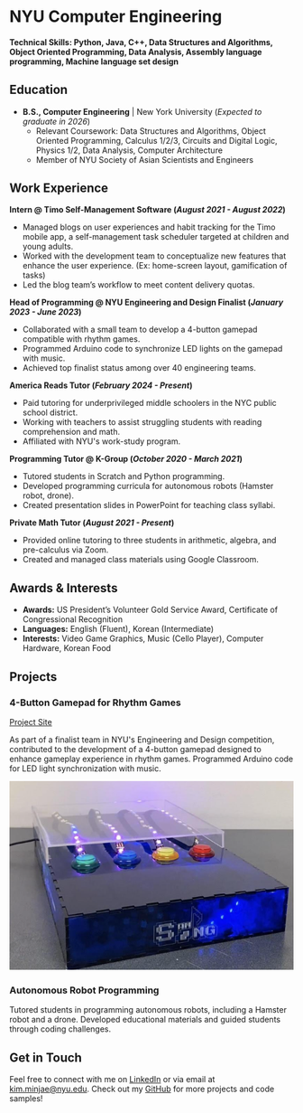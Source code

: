 # NYU Computer Engineering

#### Technical Skills: Python, Java, C++, Data Structures and Algorithms, Object Oriented Programming, Data Analysis, Assembly language programming, Machine language set design

## Education
- **B.S., Computer Engineering** | New York University (_Expected to graduate in 2026_)
  - Relevant Coursework: Data Structures and Algorithms, Object Oriented Programming, Calculus 1/2/3, Circuits and Digital Logic, Physics 1/2, Data Analysis, Computer Architecture
  - Member of NYU Society of Asian Scientists and Engineers

## Work Experience
**Intern @ Timo Self-Management Software (_August 2021 - August 2022_)**
- Managed blogs on user experiences and habit tracking for the Timo mobile app, a self-management task scheduler targeted at children and young adults.
- Worked with the development team to conceptualize new features that enhance the user experience. (Ex: home-screen layout, gamification of tasks)
- Led the blog team’s workflow to meet content delivery quotas.

**Head of Programming @ NYU Engineering and Design Finalist (_January 2023 - June 2023_)**
- Collaborated with a small team to develop a 4-button gamepad compatible with rhythm games.
- Programmed Arduino code to synchronize LED lights on the gamepad with music.
- Achieved top finalist status among over 40 engineering teams.

**America Reads Tutor (_February 2024 - Present_)**
- Paid tutoring for underprivileged middle schoolers in the NYC public school district.
- Working with teachers to assist struggling students with reading comprehension and math.
- Affiliated with NYU's work-study program.

**Programming Tutor @ K-Group (_October 2020 - March 2021_)**
- Tutored students in Scratch and Python programming.
- Developed programming curricula for autonomous robots (Hamster robot, drone).
- Created presentation slides in PowerPoint for teaching class syllabi.

**Private Math Tutor (_August 2021 - Present_)**
- Provided online tutoring to three students in arithmetic, algebra, and pre-calculus via Zoom.
- Created and managed class materials using Google Classroom.

## Awards & Interests
- **Awards:** US President’s Volunteer Gold Service Award, Certificate of Congressional Recognition
- **Languages:** English (Fluent), Korean (Intermediate)
- **Interests:** Video Game Graphics, Music (Cello Player), Computer Hardware, Korean Food

## Projects
### 4-Button Gamepad for Rhythm Games
[Project Site](https://sites.google.com/nyu.edu/egwebsite2023/projects)

As part of a finalist team in NYU's Engineering and Design competition, contributed to the development of a 4-button gamepad designed to enhance gameplay experience in rhythm games. Programmed Arduino code for LED light synchronization with music.

![4-Button Gamepad](/assets/gamepad.png)

### Autonomous Robot Programming
Tutored students in programming autonomous robots, including a Hamster robot and a drone. Developed educational materials and guided students through coding challenges.

## Get in Touch
Feel free to connect with me on [LinkedIn](https://www.linkedin.com/in/minjae-kim-b5b444175/) or via email at kim.minjae@nyu.edu. Check out my [GitHub](https://github.com/MinjaeKim09) for more projects and code samples!
